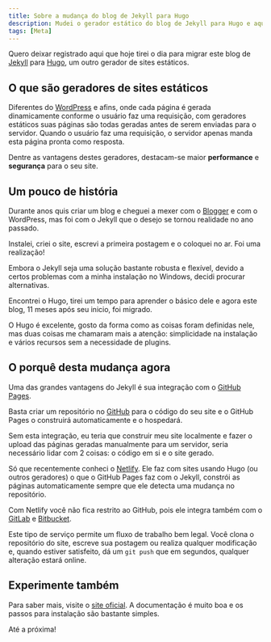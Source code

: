 ```yaml
---
title: Sobre a mudança do blog de Jekyll para Hugo
description: Mudei o gerador estático do blog de Jekyll para Hugo e aqui explico o porquê
tags: [Meta]
---
```


Quero deixar registrado aqui que hoje tirei o dia para migrar este blog de [Jekyll](https://jekyllrb.com) para [Hugo](https://gohugo.io), um outro gerador de sites estáticos.

## O que são geradores de sites estáticos

Diferentes do [WordPress](https://wordpress.org) e afins, onde cada página é gerada dinamicamente conforme o usuário faz uma requisição, com geradores estáticos suas páginas são todas geradas antes de serem enviadas para o servidor. Quando o usuário faz uma requisição, o servidor apenas manda esta página pronta como resposta.

Dentre as vantagens destes geradores, destacam-se maior **performance** e **segurança** para o seu site.

## Um pouco de história

Durante anos quis criar um blog e cheguei a mexer com o [Blogger](https://blogger.com) e com o WordPress, mas foi com o Jekyll que o desejo se tornou realidade no ano passado.

Instalei, criei o site, escrevi a primeira postagem e o coloquei no ar. Foi uma realização!

Embora o Jekyll seja uma solução bastante robusta e flexível, devido a certos problemas com a minha instalação no Windows, decidi procurar alternativas.

Encontrei o Hugo, tirei um tempo para aprender o básico dele e agora este blog, 11 meses após seu inicio, foi migrado.

O Hugo é excelente, gosto da forma como as coisas foram definidas nele, mas duas coisas me chamaram mais a atenção: simplicidade na instalação e vários recursos sem a necessidade de plugins.

## O porquê desta mudança agora

Uma das grandes vantagens do Jekyll é sua integração com o [GitHub Pages](https://pages.github.com).

Basta criar um repositório no [GitHub](https://github.com/) para o código do seu site e o GitHub Pages o construirá automaticamente e o hospedará.

Sem esta integração, eu teria que construir meu site localmente e fazer o upload das páginas geradas manualmente para um servidor, seria necessário lidar com 2 coisas: o código em si e o site gerado.

Só que recentemente conheci o [Netlify](https://www.netlify.com/). Ele faz com sites usando Hugo (ou outros geradores) o que o GitHub Pages faz com o Jekyll, constrói as páginas automaticamente sempre que ele detecta uma mudança no repositório.

Com Netlify você não fica restrito ao GitHub, pois ele integra também com o [GitLab](https://gitlab.com/) e [Bitbucket](https://bitbucket.org).

Este tipo de serviço permite um fluxo de trabalho bem legal. Você clona o repositório do site, escreve sua postagem ou realiza qualquer modificação e, quando estiver satisfeito, dá um `git push` que em segundos, qualquer alteração estará online.

## Experimente também

Para saber mais, visite o [site oficial](https://gohugo.io/). A documentação é muito boa e os passos para instalação são bastante simples.

Até a próxima!
